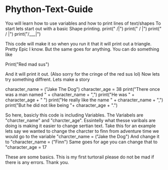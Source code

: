 # Phython-Text-Guide
You will learn how to use variables and how to print lines of text/shapes
To start lets start out with a basic Shape printing.
print("   /|")
print("  / |")
print(" /  |")
print("/___|")

This code will make it so when you run it that it will print out a triangle. Pretty Epic I know. But the same goes for anything. You can do something like

Print("Red mad sus") 

And it will print it out. (Also sorry for the cringe of the red sus lol)
Now lets try something diffrent. Lets make a story

character_name = ("Jake The Dog")
character_age = 38
print("There once was a man named " + character_name + ",")
print("He was " + character_age + " ")
print("He really like the name " + character_name + ",")
print("But he did not like being "+ character_age + ".")

So here, basicly this code is including Variables. The Variabels are "charcter_name" and "charcter_age". Essintelly what thesse varibals are doing is making it easier to change sertian text. Take this for an example lets say we wanted to change the charcter to finn from adventure time we would go to the variable "charcter_name = ("Jake the Dog") And change it to "character_name = ("Finn") Same goes for age you can change that to "character_age = 17 

These are some basics. This is my first turtorail please do not be mad if there is any errors. Thank you.
